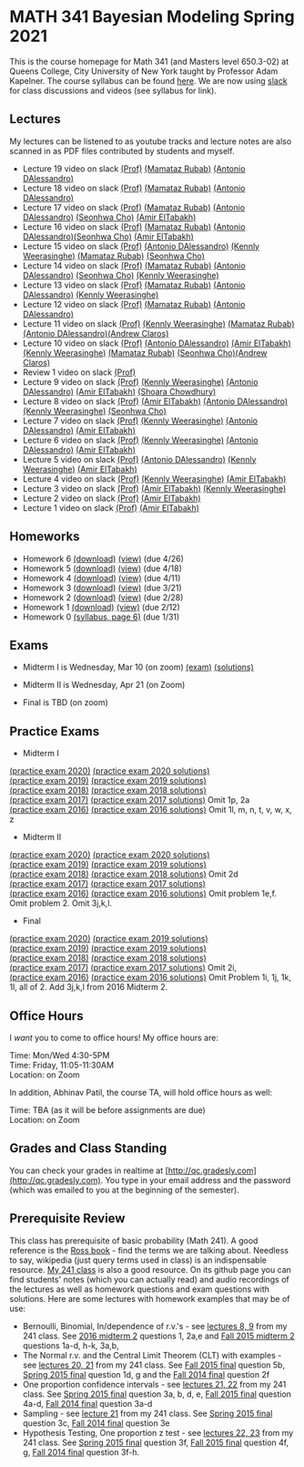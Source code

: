 # MATH 341 Bayesian Modeling Spring 2021

This is the course homepage for Math 341 (and Masters level 650.3-02) at Queens College, City University of New York taught by Professor Adam Kapelner. The course syllabus can be found [here](https://github.com/kapelner/QC_Math_341_Spring_2021/blob/master/syllabus/syllabus.pdf). We are now using [slack](https://slack.com/) for class discussions and videos (see syllabus for link).

## Lectures

My lectures can be listened to as youtube tracks and lecture notes are also scanned in as PDF files contributed by students and myself.

* Lecture 19 video on slack [(Prof)](https://github.com/kapelner/QC_Math_341_Spring_2021/blob/master/lectures/lec19kap.pdf) [(Mamataz Rubab)](https://github.com/rubab03/QC_Math_341_Spring_2021/blob/main/lectures/lec19rubab.pdf) [(Antonio DAlessandro)](https://github.com/adalessandro36/QC_Math_341_Spring_2021/blob/main/lectures/lec19dalessandro.pdf)
* Lecture 18 video on slack [(Prof)](https://github.com/kapelner/QC_Math_341_Spring_2021/blob/master/lectures/lec18kap.pdf) [(Mamataz Rubab)](https://github.com/rubab03/QC_Math_341_Spring_2021/blob/main/lectures/lec18rubab.pdf) [(Antonio DAlessandro)](https://github.com/adalessandro36/QC_Math_341_Spring_2021/blob/main/lectures/lec18dalessandro.pdf)
* Lecture 17 video on slack [(Prof)](https://github.com/kapelner/QC_Math_341_Spring_2021/blob/master/lectures/lec17kap.pdf) [(Mamataz Rubab)](https://github.com/rubab03/QC_Math_341_Spring_2021/blob/main/lectures/lec17rubab.pdf) [(Antonio DAlessandro)](https://github.com/adalessandro36/QC_Math_341_Spring_2021/blob/main/lectures/lec17dalessandro.pdf) [(Seonhwa Cho)](https://github.com/seonhwacho18/QC_Math_341_Spring_2021/blob/main/lectures/lec17cho.pdf) [(Amir ElTabakh)](https://github.com/sfnxboy/QC_Math_341_Spring_2021/blob/main/lectures/341_Lec17.pdf)
* Lecture 16 video on slack [(Prof)](https://github.com/kapelner/QC_Math_341_Spring_2021/blob/master/lectures/lec16kap.pdf) [(Mamataz Rubab)](https://github.com/rubab03/QC_Math_341_Spring_2021/blob/main/lectures/lec16rubab.pdf) [(Antonio DAlessandro)](https://github.com/adalessandro36/QC_Math_341_Spring_2021/blob/main/lectures/lec16dalessandro.pdf)[(Seonhwa Cho)](https://github.com/seonhwacho18/QC_Math_341_Spring_2021/blob/main/lectures/lec16cho.pdf) [(Amir ElTabakh)](https://github.com/sfnxboy/QC_Math_341_Spring_2021/blob/main/lectures/341_Lec16.pdf)
* Lecture 15 video on slack [(Prof)](https://github.com/kapelner/QC_Math_341_Spring_2021/blob/master/lectures/lec15kap.pdf) [(Antonio DAlessandro)](https://github.com/adalessandro36/QC_Math_341_Spring_2021/blob/main/lectures/lec15dalessandro.pdf) [(Kennly Weerasinghe)](https://github.com/wskennly/QC_Math_341_Spring_2021/blob/main/lectures/lec15weerasinghe.pdf) [(Mamataz Rubab)](https://github.com/rubab03/QC_Math_341_Spring_2021/blob/main/lectures/lec15rubab.pdf) [(Seonhwa Cho)](https://github.com/seonhwacho18/QC_Math_341_Spring_2021/blob/main/lectures/lec15cho.pdf)
* Lecture 14 video on slack [(Prof)](https://github.com/kapelner/QC_Math_341_Spring_2021/blob/master/lectures/lec14kap.pdf) [(Mamataz Rubab)](https://github.com/rubab03/QC_Math_341_Spring_2021/blob/main/lectures/lec14rubab.pdf) [(Antonio DAlessandro)](https://github.com/adalessandro36/QC_Math_341_Spring_2021/blob/main/lectures/lec14dalessandro.pdf) [(Seonhwa Cho)](https://github.com/seonhwacho18/QC_Math_341_Spring_2021/blob/main/lectures/lec14cho.pdf) [(Kennly Weerasinghe)](https://github.com/wskennly/QC_Math_341_Spring_2021/blob/main/lectures/lec14weerasinghe.pdf)
* Lecture 13 video on slack [(Prof)](https://github.com/kapelner/QC_Math_341_Spring_2021/blob/master/lectures/lec13kap.pdf) [(Mamataz Rubab)](https://github.com/rubab03/QC_Math_341_Spring_2021/blob/main/lectures/lec13rubab.pdf) [(Antonio DAlessandro)](https://github.com/adalessandro36/QC_Math_341_Spring_2021/blob/main/lectures/lec13dalessandro.pdf) [(Kennly Weerasinghe)](https://github.com/wskennly/QC_Math_341_Spring_2021/blob/main/lectures/lec13weerasinghe.pdf)
* Lecture 12 video on slack [(Prof)](https://github.com/kapelner/QC_Math_341_Spring_2021/blob/master/lectures/lec12kap.pdf) [(Mamataz Rubab)](https://github.com/rubab03/QC_Math_341_Spring_2021/blob/main/lectures/lec12rubab.pdf) [(Antonio DAlessandro)](https://github.com/adalessandro36/QC_Math_341_Spring_2021/blob/main/lectures/lec12dalessandro.pdf)
* Lecture 11 video on slack [(Prof)](https://github.com/kapelner/QC_Math_341_Spring_2021/blob/master/lectures/lec11kap.pdf) [(Kennly Weerasinghe)](https://github.com/wskennly/QC_Math_341_Spring_2021/blob/main/lectures/lec11weerasinghe.pdf) [(Mamataz Rubab)](https://github.com/rubab03/QC_Math_341_Spring_2021/blob/main/lectures/lec11rubab.pdf) [(Antonio DAlessandro)](https://github.com/adalessandro36/QC_Math_341_Spring_2021/blob/main/lectures/lec11dalessandro.pdf)[(Andrew Claros)](https://github.com/ajclaros/QC_Math_341_Spring_2021/blob/lec10lec11/lectures/lec11claros.pdf)
* Lecture 10 video on slack [(Prof)](https://github.com/kapelner/QC_Math_341_Spring_2021/blob/master/lectures/lec10kap.pdf) [(Antonio DAlessandro)](https://github.com/adalessandro36/QC_Math_341_Spring_2021/blob/main/lectures/lec10dalessandro.pdf) [(Amir ElTabakh)](https://github.com/sfnxboy/QC_Math_341_Spring_2021/blob/main/lectures/341_Lec10.pdf) [(Kennly Weerasinghe)](https://github.com/wskennly/QC_Math_341_Spring_2021/blob/main/lectures/lec10weerasinghe.pdf) [(Mamataz Rubab)](https://github.com/rubab03/QC_Math_341_Spring_2021/blob/main/lectures/lec10rubab.pdf) [(Seonhwa Cho)](https://github.com/seonhwacho18/QC_Math_341_Spring_2021/blob/main/lectures/lec10cho.pdf)[(Andrew Claros)](https://github.com/ajclaros/QC_Math_341_Spring_2021/blob/lec10lec11/lectures/lec10claros.pdf)
* Review 1 video on slack [(Prof)](https://github.com/kapelner/QC_Math_341_Spring_2021/blob/master/lectures/review1.pdf)
* Lecture 9 video on slack [(Prof)](https://github.com/kapelner/QC_Math_341_Spring_2021/blob/master/lectures/lec09kap.pdf) [(Kennly Weerasinghe)](https://github.com/wskennly/QC_Math_341_Spring_2021/blob/main/lectures/lec09weerasinghe.pdf) [(Antonio DAlessandro)](https://github.com/adalessandro36/QC_Math_341_Spring_2021/blob/main/lectures/lec09dalessandro.pdf) [(Amir ElTabakh)](https://github.com/sfnxboy/QC_Math_341_Spring_2021/blob/main/lectures/341_Lec_9.pdf)  [(Shoara Chowdhury)](https://github.com/shoarachow/QC_Math_341_Spring_2021/blob/main/lectures/lecture9ma341.pdf)
* Lecture 8 video on slack [(Prof)](https://github.com/kapelner/QC_Math_341_Spring_2021/blob/master/lectures/lec08kap.pdf) [(Amir ElTabakh)](https://github.com/sfnxboy/QC_Math_341_Spring_2021/blob/main/lectures/341_Lec8.pdf) [(Antonio DAlessandro)](https://github.com/adalessandro36/QC_Math_341_Spring_2021/blob/main/lectures/lec08dalessandro.pdf) [(Kennly Weerasinghe)](https://github.com/wskennly/QC_Math_341_Spring_2021/blob/main/lectures/lec08weerasinghe.pdf) [(Seonhwa Cho)](https://github.com/seonhwacho18/QC_Math_341_Spring_2021/blob/main/lectures/lec08cho.pdf)
* Lecture 7 video on slack [(Prof)](https://github.com/kapelner/QC_Math_341_Spring_2021/blob/master/lectures/lec07kap.pdf) [(Kennly Weerasinghe)](https://github.com/wskennly/QC_Math_341_Spring_2021/blob/main/lectures/lec07weerasinghe.pdf) [(Antonio DAlessandro)](https://github.com/adalessandro36/QC_Math_341_Spring_2021/blob/main/lectures/lec07dalessandro.pdf) [(Amir ElTabakh)](https://github.com/sfnxboy/QC_Math_341_Spring_2021/blob/main/lectures/341_Lec7.pdf)
* Lecture 6 video on slack [(Prof)](https://github.com/kapelner/QC_Math_341_Spring_2021/blob/master/lectures/lec06kap.pdf) [(Kennly Weerasinghe)](https://github.com/wskennly/QC_Math_341_Spring_2021/blob/main/lectures/lec06weerasinghe.pdf) [(Antonio DAlessandro)](https://github.com/adalessandro36/QC_Math_341_Spring_2021/blob/main/lectures/lec06dalessandro.pdf) [(Amir ElTabakh)](https://github.com/sfnxboy/QC_Math_341_Spring_2021/blob/main/lectures/341_Lec6.pdf)
* Lecture 5 video on slack [(Prof)](https://github.com/kapelner/QC_Math_341_Spring_2021/blob/master/lectures/lec05kap.pdf) [(Antonio DAlessandro)](https://github.com/adalessandro36/QC_Math_341_Spring_2021/blob/main/lectures/lec05dalessandro.pdf) [(Kennly Weerasinghe)](https://github.com/wskennly/QC_Math_341_Spring_2021/blob/main/lectures/lec05weerasinghe.pdf) [(Amir ElTabakh)](https://github.com/sfnxboy/QC_Math_341_Spring_2021/blob/main/lectures/341_Lec5.pdf)
* Lecture 4 video on slack [(Prof)](https://github.com/kapelner/QC_Math_341_Spring_2021/blob/master/lectures/lec04kap.pdf) [(Kennly Weerasinghe)](https://github.com/wskennly/QC_Math_341_Spring_2021/blob/main/lectures/lec04weerasinghe.pdf) [(Amir ElTabakh)](https://github.com/sfnxboy/QC_Math_341_Spring_2021/blob/main/lectures/341_lec04ElTabakh.pdf)
* Lecture 3 video on slack [(Prof)](https://github.com/kapelner/QC_Math_341_Spring_2021/blob/master/lectures/lec03kap.pdf) [(Amir ElTabakh)](https://github.com/sfnxboy/QC_Math_341_Spring_2021/blob/main/lectures/lec03ElTabakh.pdf) [(Kennly Weerasinghe)](https://github.com/wskennly/QC_Math_341_Spring_2021/blob/main/lectures/lec03weerasinghe.pdf)
* Lecture 2 video on slack [(Prof)](https://github.com/kapelner/QC_Math_341_Spring_2021/blob/master/lectures/lec02kap.pdf) [(Amir ElTabakh)](https://github.com/sfnxboy/QC_Math_341_Spring_2021/blob/main/lectures/lec02ElTabakh.pdf)
* Lecture 1 video on slack [(Prof)](https://github.com/kapelner/QC_Math_341_Spring_2021/blob/master/lectures/lec01kap.pdf) [(Amir ElTabakh)](https://github.com/sfnxboy/QC_Math_341_Spring_2021/blob/main/lectures/lec01ElTabakh.pdf)


## Homeworks

<!--
* Homework 8 [(download)](https://github.com/kapelner/QC_Math_341_Spring_2021/blob/master/homeworks/hw08/hw08.pdf?raw=true) [(view)](https://github.com/kapelner/QC_Math_341_Spring_2021/blob/master/homeworks/hw08/hw08.pdf) (due 5/19)
* Homework 7 [(download)](https://github.com/kapelner/QC_Math_341_Spring_2021/blob/master/homeworks/hw07/hw07.pdf?raw=true) [(view)](https://github.com/kapelner/QC_Math_341_Spring_2021/blob/master/homeworks/hw07/hw07.pdf) (due 5/8)-->
* Homework 6 [(download)](https://github.com/kapelner/QC_Math_341_Spring_2021/blob/master/homeworks/hw06/hw06.pdf?raw=true) [(view)](https://github.com/kapelner/QC_Math_341_Spring_2021/blob/master/homeworks/hw06/hw06.pdf) (due 4/26)
* Homework 5 [(download)](https://github.com/kapelner/QC_Math_341_Spring_2021/blob/master/homeworks/hw05/hw05.pdf?raw=true) [(view)](https://github.com/kapelner/QC_Math_341_Spring_2021/blob/master/homeworks/hw05/hw05.pdf) (due 4/18)
* Homework 4 [(download)](https://github.com/kapelner/QC_Math_341_Spring_2021/blob/master/homeworks/hw04/hw04.pdf?raw=true) [(view)](https://github.com/kapelner/QC_Math_341_Spring_2021/blob/master/homeworks/hw04/hw04.pdf) (due 4/11)
* Homework 3 [(download)](https://github.com/kapelner/QC_Math_341_Spring_2021/blob/master/homeworks/hw03/hw03.pdf?raw=true) [(view)](https://github.com/kapelner/QC_Math_341_Spring_2021/blob/master/homeworks/hw03/hw03.pdf) (due 3/21)
* Homework 2 [(download)](https://github.com/kapelner/QC_Math_341_Spring_2021/blob/master/homeworks/hw02/hw02.pdf?raw=true) [(view)](https://github.com/kapelner/QC_Math_341_Spring_2021/blob/master/homeworks/hw02/hw02.pdf) (due 2/28)
* Homework 1 [(download)](https://github.com/kapelner/QC_Math_341_Spring_2021/blob/master/homeworks/hw01/hw01.pdf?raw=true) [(view)](https://github.com/kapelner/QC_Math_341_Spring_2021/blob/master/homeworks/hw01/hw01.pdf) (due 2/12)
* Homework 0 [(syllabus, page 6)](https://github.com/kapelner/QC_Math_341_Spring_2021/blob/master/syllabus/syllabus.pdf?raw=true) (due 1/31)


## Exams

* Midterm I is Wednesday, Mar 10 (on zoom) [(exam)](https://github.com/kapelner/QC_Math_341_Spring_2021/blob/master/exams/midterm1/midterm1.pdf) [(solutions)](https://github.com/kapelner/QC_Math_341_Spring_2021/blob/master/exams/midterm1/midterm1_solutions.pdf)

* Midterm II is Wednesday, Apr 21 (on Zoom)

* Final is TBD (on zoom)

## Practice Exams

* Midterm I

[(practice exam 2020)](https://github.com/kapelner/QC_Math_341_Spring_2020/blob/master/exams/midterm1/midterm1.pdf) [(practice exam 2020 solutions)](https://github.com/kapelner/QC_Math_341_Spring_2020/blob/master/exams/midterm1/midterm1_solutions.pdf)\
[(practice exam 2019)](https://github.com/kapelner/QC_Math_341_Spring_2019/blob/master/exams/midterm1/midterm1.pdf) [(practice exam 2019 solutions)](https://github.com/kapelner/QC_Math_341_Spring_2019/blob/master/exams/midterm1/midterm1_solutions.pdf)\
[(practice exam 2018)](https://github.com/kapelner/QC_Math_341_Spring_2018/blob/master/exams/midterm1/midterm1.pdf) [(practice exam 2018 solutions)](https://github.com/kapelner/QC_Math_341_Spring_2018/blob/master/exams/midterm1/midterm1_solutions.pdf)\
[(practice exam 2017)](https://github.com/kapelner/QC_Math_341_Spring_2017/blob/master/exams/midterm1/midterm1.pdf) [(practice exam 2017 solutions)](https://github.com/kapelner/QC_Math_341_Spring_2017/blob/master/exams/midterm1/midterm1_solutions.pdf) Omit 1p, 2a\
[(practice exam 2016)](https://github.com/kapelner/QC_Math_390.03-02_Spr_2016/blob/master/exams/midterm1/midterm1.pdf) [(practice exam 2016 solutions)](https://github.com/kapelner/QC_Math_390.03-02_Spr_2016/blob/master/exams/midterm1/midterm1_solutions.pdf) Omit 1l, m, n, t, v, w, x, z

* Midterm II

[(practice exam 2020)](https://github.com/kapelner/QC_Math_341_Spring_2020/blob/master/exams/midterm2/midterm2.pdf) [(practice exam 2020 solutions)](https://github.com/kapelner/QC_Math_341_Spring_2020/blob/master/exams/midterm2/midterm2_solutions.pdf)\
[(practice exam 2019)](https://github.com/kapelner/QC_Math_341_Spring_2019/blob/master/exams/midterm2/midterm2.pdf) [(practice exam 2019 solutions)](https://github.com/kapelner/QC_Math_341_Spring_2019/blob/master/exams/midterm2/midterm2_solutions.pdf)\
[(practice exam 2018)](https://github.com/kapelner/QC_Math_341_Spring_2018/blob/master/exams/midterm2/midterm2.pdf) [(practice exam 2018 solutions)](https://github.com/kapelner/QC_Math_341_Spring_2018/blob/master/exams/midterm2/midterm2_solutions.pdf) Omit 2d\
[(practice exam 2017)](https://github.com/kapelner/QC_Math_341_Spring_2017/blob/master/exams/midterm2/midterm2.pdf) [(practice exam 2017 solutions)](https://github.com/kapelner/QC_Math_341_Spring_2017/blob/master/exams/midterm2/midterm2_solutions.pdf)\
[(practice exam 2016)](https://github.com/kapelner/QC_Math_390.03-02_Spr_2016/blob/master/exams/midterm2/midterm2.pdf) [(practice exam 2016 solutions)](https://github.com/kapelner/QC_Math_390.03-02_Spr_2016/blob/master/exams/midterm2/midterm2_solutions.pdf) Omit problem 1e,f. Omit problem 2. Omit 3j,k,l.

* Final

[(practice exam 2020)](https://github.com/kapelner/QC_Math_341_Spring_2020/blob/master/exams/final/final.pdf) [(practice exam 2019 solutions)](https://github.com/kapelner/QC_Math_341_Spring_2020/blob/master/exams/final/final_solutions.pdf)\
[(practice exam 2019)](https://github.com/kapelner/QC_Math_341_Spring_2019/blob/master/exams/final/final.pdf) [(practice exam 2019 solutions)](https://github.com/kapelner/QC_Math_341_Spring_2019/blob/master/exams/final/final_solutions.pdf)\
[(practice exam 2018)](https://github.com/kapelner/QC_Math_341_Spring_2018/blob/master/exams/final/final.pdf) [(practice exam 2018 solutions)](https://github.com/kapelner/QC_Math_341_Spring_2018/blob/master/exams/final/final_solutions.pdf)\
[(practice exam 2017)](https://github.com/kapelner/QC_Math_341_Spring_2017/blob/master/exams/final/final.pdf) [(practice exam 2017 solutions)](https://github.com/kapelner/QC_Math_341_Spring_2017/blob/master/exams/final/final_solutions.pdf) Omit 2i, \
[(practice exam 2016)](https://github.com/kapelner/QC_Math_390.03-02_Spr_2016/blob/master/exams/final/final.pdf) [(practice exam 2016 solutions)](https://github.com/kapelner/QC_Math_390.03-02_Spr_2016/blob/master/exams/final/final_solutions.pdf) Omit Problem 1i, 1j, 1k, 1l, all of 2. Add 3j,k,l from 2016 Midterm 2.

## Office Hours

I *want* you to come to office hours! My office hours are:

Time: Mon/Wed 4:30-5PM\
Time: Friday, 11:05-11:30AM\
Location: on Zoom

In addition, Abhinav Patil, the course TA, will hold office hours as well:

Time: TBA (as it will be before assignments are due)\
Location: on Zoom

## Grades and Class Standing

You can check your grades in realtime at [http://qc.gradesly.com](http://qc.gradesly.com). You type in your email address and the password (which was emailed to you at the beginning of the semester).


## Prerequisite Review

This class has prerequisite of basic probability (Math 241). A good reference is the [Ross book](https://www.amazon.com/First-Course-Probability-6th/dp/0130338516/ref=sr_1_6?ie=UTF8&qid=1504062810&sr=8-6&keywords=probability+ross) - find the terms we are talking about. Needless to say, wikipedia (just query terms used in class) is an indispensable resource. [My 241 class](https://github.com/kapelner/QC_Math_241_Fall_2016) is also a good resource. On its github page you can find students' notes (which you can actually read) and audio recordings of the lectures as well as homework questions and exam questions with solutions. Here are some lectures with homework examples that may be of use:

* Bernoulli, Binomial, In/dependence of r.v.'s - see [lectures 8, 9](https://github.com/kapelner/QC_Math_241_Fall_2016) from my 241 class. See [2016 midterm 2](https://github.com/kapelner/QC_Math_241_Fall_2016/blob/master/exams/midterm2/midterm2_solutions.pdf) questions 1, 2a,e and [Fall 2015 midterm 2](https://github.com/kapelner/QC_Math_241_Fall_2015/blob/master/exams/midterm2/midterm2_solutions.pdf) questions 1a-d, h-k, 3a,b, 
* The Normal r.v. and the Central Limit Theorem (CLT) with examples - see [lectures 20, 21](https://github.com/kapelner/QC_Math_241_Fall_2016) from my 241 class. See [Fall 2015 final](https://github.com/kapelner/QC_Math_241_Fall_2015/blob/master/exams/midterm2/midterm2_solutions.pdf) question 5b, [Spring 2015 final](https://github.com/kapelner/QC_Math_241_Spring_2015/blob/master/exams/final/final_solutions.pdf) question 1d, g and the [Fall 2014 final](https://github.com/kapelner/QC_Math_241_Fall_2014_15/blob/master/exams/final/final_solutions.pdf) question 2f
* One proportion confidence intervals - see [lectures 21, 22](https://github.com/kapelner/QC_Math_241_Fall_2016) from my 241 class. See [Spring 2015 final](https://github.com/kapelner/QC_Math_241_Spring_2015/blob/master/exams/final/final_solutions.pdf) question 3a, b, d, e, [Fall 2015 final](https://github.com/kapelner/QC_Math_241_Fall_2015/blob/master/exams/midterm2/midterm2_solutions.pdf) question 4a-d, [Fall 2014 final](https://github.com/kapelner/QC_Math_241_Fall_2014_15/blob/master/exams/final/final_solutions.pdf) question 3a-d
* Sampling - see [lecture 21](https://github.com/kapelner/QC_Math_241_Fall_2016) from my 241 class. See [Spring 2015 final](https://github.com/kapelner/QC_Math_241_Spring_2015/blob/master/exams/final/final_solutions.pdf) question 3c, [Fall 2014 final](https://github.com/kapelner/QC_Math_241_Fall_2014_15/blob/master/exams/final/final_solutions.pdf) question 3e
* Hypothesis Testing, One proportion z test - see [lectures 22, 23](https://github.com/kapelner/QC_Math_241_Fall_2016) from my 241 class. See [Spring 2015 final](https://github.com/kapelner/QC_Math_241_Spring_2015/blob/master/exams/final/final_solutions.pdf) question 3f, [Fall 2015 final](https://github.com/kapelner/QC_Math_241_Fall_2015/blob/master/exams/midterm2/midterm2_solutions.pdf) question 4f, g, [Fall 2014 final](https://github.com/kapelner/QC_Math_241_Fall_2014_15/blob/master/exams/final/final_solutions.pdf) question 3f-h.
